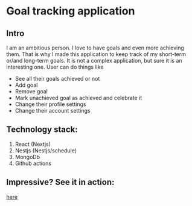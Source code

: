 # Goal tracking application

## Intro

I am an ambitious person. I love to have goals and even more achieving them. That is why I made this application to keep track of my short-term or/and long-term goals. It is not a complex application, but sure it is an interesting one. User can do things like

- See all their goals achieved or not
- Add goal
- Remove goal
- Mark unachieved goal as achieved and celebrate it
- Change their profile settings
- Change their account settings

## Technology stack:

1. React (Nextjs)
2. Nestjs (Nestjs/schedule)
3. MongoDb
4. Github actions

## Impressive? See it in action:
[here](https://goalie.netlify.app)